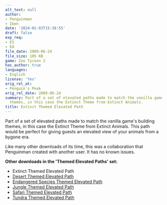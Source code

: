 ```yaml
---
alt_text: null
author:
- Penguinman
- Iben
date: '2024-01-03T15:38:55'
draft: false
exp_req:
- ES
- EA
file_date: 2009-06-24
file_size: 105 KB
game: Zoo Tycoon 2
has_author: true
languages:
- English
license: 'Yes'
orig_rel_at:
- Penguin's Peak
orig_rel_date: 2009-06-24
summary: Part of a set of elevated paths made to match the vanilla game's building
  themes, in this case the Extinct Theme from Extinct Animals.
title: Extinct Themed Elevated Path
---
```

Part of a set of elevated paths made to match the vanilla game's building themes, in this case the Extinct Theme from Extinct Animals. This path would be perfect for giving guests an elevated view of your animals from a bygone era.

Like many other downloads of its time, this was a collaboration that Penguinman created with another user. It has no known issues.

**Other downloads in the 'Themed Elevated Paths' set:**
- Extinct Themed Elevated Path
- [Desert Themed Elevated Path](<https://www.zooberry.org/mods/zt2/objects/paths/desert-themed-elevated-path/>)
- [Endangered Species Themed Elevated Path](<https://www.zooberry.org/mods/zt2/objects/paths/endangered-species-themed-elevated-path/>)
- [Jungle Themed Elevated Path](<https://www.zooberry.org/mods/zt2/objects/paths/jungle-themed-elevated-path/>)
- [Safari Themed Elevated Path](<https://www.zooberry.org/mods/zt2/objects/paths/safari-themed-elevated-path/>)
- [Tundra Themed Elevated Path](<https://www.zooberry.org/mods/zt2/objects/paths/tundra-themed-elevated-path/>)